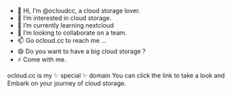 - 👋 Hi, I’m @ocloudcc, a cloud storage lover.
- 👀 I’m interested in cloud storage.
- 🌱 I’m currently learning nextcloud
- 💞️ I’m looking to collaborate on a team.
- 📫 Go ocloud.cc to reach me ...
- 😄 Do you want to have a big cloud storage？
- ⚡ Come with me.


ocloud.cc is my ✨ special ✨ domain
You can click the link to take a look and Embark on your journey of cloud storage.

